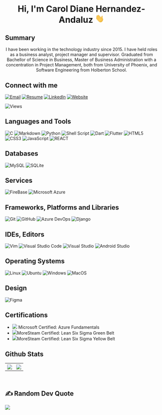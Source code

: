 <h1 align="center">Hi, I'm Carol Diane Hernandez-Andaluz <img src="https://raw.githubusercontent.com/ABSphreak/ABSphreak/master/gifs/Hi.gif" width="30"></h1>

## Summary
<p align="center">I have been working in the technology industry since 2015. I have held roles as a business analyst, project manager and supervisor. Graduated from Bachellor of Science in Business, Master of Business Administration with a concentration in Project Management, both from University of Phoenix, and Software Engineering from Holberton School.</p>

## Connect with me
[![Email](https://img.shields.io/badge/EMAIL-red?style=for-the-badge)](mailto:carol.d.hernandez@gmail.com)
[![Resume](https://img.shields.io/badge/RESUME-important?style=for-the-badge)](https://github.com/CarolDianeHA/CarolDianeHA/blob/master/CarolDianeHernandez%20Resume.pdf)
[![LinkedIn](https://img.shields.io/badge/linkedin-%230077B5.svg?style=for-the-badge&logo=linkedin&logoColor=white)](https://www.linkedin.com/in/caroldianehernandezandaluz/)
[![Website](https://img.shields.io/badge/WEBSITE-yellow?style=for-the-badge)](https://caroldianeha.github.io)

![Views](https://komarev.com/ghpvc/?username=caroldianehar&style=for-the-badge)


## Languages and Tools
![C](https://img.shields.io/badge/C-black?style=for-the-badge&logo=C)
![Markdown](https://img.shields.io/badge/Markdown-black?style=for-the-badge&logo=Markdown)
![Python](https://img.shields.io/badge/Python-black?style=for-the-badge&logo=Python)
![Shell Script](https://img.shields.io/badge/shell_script-%23121011.svg?style=for-the-badge&logo=gnu-bash&logoColor=white)
![Dart](https://img.shields.io/badge/Dart-black?style=for-the-badge&logo=Dart)
![Flutter](https://img.shields.io/badge/Flutter-black?style=for-the-badge&logo=Flutter)
![HTML5](https://img.shields.io/badge/HTML5-black?style=for-the-badge&logo=HTML5)
![CSS3](https://img.shields.io/badge/CSS3-black?style=for-the-badge&logo=CSS3)
![JavaScript](https://img.shields.io/badge/JavaScript-black?style=for-the-badge&logo=JavaScript)
![REACT](https://img.shields.io/badge/REACT-black?style=for-the-badge&logo=REACT)


## Databases
![MySQL](https://img.shields.io/badge/MySQL-black?style=for-the-badge&logo=MySQL)
![SQLite](https://img.shields.io/badge/SQLite-black?style=for-the-badge&logo=SQLite)




## Services
![FireBase](https://img.shields.io/badge/FireBase-black?style=for-the-badge&logo=FireBase)
![Microsoft Azure](https://img.shields.io/badge/Azure-black?style=for-the-badge&logo=Azure)

## Frameworks, Platforms and Libraries
![Git](https://img.shields.io/badge/Git-black?style=for-the-badge&logo=Git)
![GitHub](https://img.shields.io/badge/github-%23121011.svg?style=for-the-badge&logo=github&logoColor=white)
![Azure DevOps](https://img.shields.io/badge/AzureDevOps-black?style=for-the-badge&logo=Azure%20DevOps)
![Django](https://img.shields.io/badge/Django-black?style=for-the-badge&logo=Django)

## IDEs, Editors
![Vim](https://img.shields.io/badge/VIM-black?style=for-the-badge&logo=VIM)
![Visual Studio Code](https://img.shields.io/badge/Visual%20Studio%20Code-black?style=for-the-badge&logo=Visual%20Studio%20Code)
![Visual Studio](https://img.shields.io/badge/Visual%20Studio-black?style=for-the-badge&logo=Visual%20Studio)
![Android Studio](https://img.shields.io/badge/Android%20Studio-black?style=for-the-badge&logo=Android%20Studio)

## Operating Systems
![Linux](https://img.shields.io/badge/Linux-black?style=for-the-badge&logo=Linux)
![Ubuntu](https://img.shields.io/badge/Ubuntu-black?style=for-the-badge&logo=Ubuntu)
![Windows](https://img.shields.io/badge/Windows-black?style=for-the-badge&logo=Microsoft)
![MacOS](https://img.shields.io/badge/MAC%20OS-black?style=for-the-badge&logo=Apple)

## Design
![Figma](https://img.shields.io/badge/Figma-black?style=for-the-badge&logo=Figma)


## Certifications
<!-- https://www.moresteam.com/certification/lean-six-sigma.cfm -->
* <img src="https://learn.microsoft.com/media/learn/certification/badges/microsoft-certified-fundamentals-badge.svg?branch=main" width="50"> Microsoft Certified: Azure Fundamentals
* <img src="https://media.moresteam.com/main/pics/MoreSteam-Badges_Greenbelt.webp" width="50">MoreSteam Certified: Lean Six Sigma Green Belt
* <img src="https://media.moresteam.com/main/pics/MoreSteam-Badges_Yellowbelt.png" width="50">MoreSteam Certified: Lean Six Sigma Yellow Belt

## Github Stats  
<table><tr><td valign="middle" width="50%">
<img src="https://github-readme-stats.vercel.app/api?username=CarolDianeHA&show_icons=true&count_private=true&hide_border=true" align="center" style="width: 100%" />
</td><td valign="middle" width="50%">
<img src="https://github-readme-stats.vercel.app/api/top-langs/?username=CarolDianeHA&hide_border=true&layout=compact" align="center" style="width: 76%" />
</td></tr></table>  
 <br>

 ## ✍️ Random Dev Quote
![](https://quotes-github-readme.vercel.app/api?type=horizontal&theme=radical)